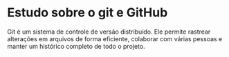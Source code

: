 # Estudo sobre o git e GitHub

Git é um sistema de controle de versão distribuído. Ele permite rastrear alterações em arquivos de forma eficiente, colaborar com várias pessoas e manter um histórico completo de todo o projeto.